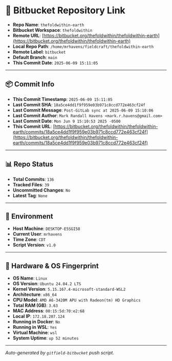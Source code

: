 # 🔗 Bitbucket Repository Link

- **Repo Name**: `thefoldwithin-earth`
- **Bitbucket Workspace**: `thefoldwithin`
- **Remote URL**: [https://bitbucket.org/thefoldwithin/thefoldwithin-earth](https://bitbucket.org/thefoldwithin/thefoldwithin-earth)
- **Local Repo Path**: `/home/mrhavens/fieldcraft/thefoldwithin-earth`
- **Remote Label**: `bitbucket`
- **Default Branch**: `main`
- **This Commit Date**: `2025-06-09 15:11:05`

---

## 📦 Commit Info

- **This Commit Timestamp**: `2025-06-09 15:11:05`
- **Last Commit SHA**: `18a5ce4dd1f9f959e03b971c8ccd772e463cf24f`
- **Last Commit Message**: `Post-GitLab sync at 2025-06-09 15:10:06`
- **Last Commit Author**: `Mark Randall Havens <mark.r.havens@gmail.com>`
- **Last Commit Date**: `Mon Jun 9 15:10:53 2025 -0500`
- **This Commit URL**: [https://bitbucket.org/thefoldwithin/thefoldwithin-earth/commits/18a5ce4dd1f9f959e03b971c8ccd772e463cf24f](https://bitbucket.org/thefoldwithin/thefoldwithin-earth/commits/18a5ce4dd1f9f959e03b971c8ccd772e463cf24f)

---

## 📊 Repo Status

- **Total Commits**: `136`
- **Tracked Files**: `39`
- **Uncommitted Changes**: `No`
- **Latest Tag**: `None`

---

## 🧭 Environment

- **Host Machine**: `DESKTOP-E5SGI58`
- **Current User**: `mrhavens`
- **Time Zone**: `CDT`
- **Script Version**: `v1.0`

---

## 🧬 Hardware & OS Fingerprint

- **OS Name**: `Linux`
- **OS Version**: `Ubuntu 24.04.2 LTS`
- **Kernel Version**: `5.15.167.4-microsoft-standard-WSL2`
- **Architecture**: `x86_64`
- **CPU Model**: `AMD A6-3420M APU with Radeon(tm) HD Graphics`
- **Total RAM (GB)**: `3.63`
- **MAC Address**: `00:15:5d:70:e2:68`
- **Local IP**: `172.18.207.124`
- **Running in Docker**: `No`
- **Running in WSL**: `Yes`
- **Virtual Machine**: `wsl`
- **System Uptime**: `up 52 minutes`

---

_Auto-generated by `gitfield-bitbucket` push script._
